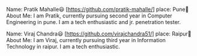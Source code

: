 Name: Pratik Mahalle😃 [https://github.com/pratik-mahalle/]
place: Pune🚩
About Me: I am Pratik, currently pursuing second year in Computer Engineering in pune. I am a tech enthusiastic and jr. penetration tester.

Name: Viraj Chandra😃 [https://github.com/virajchandra51/]
place: Raipur🚩
About Me: I am Viraj, currently pursuing third year in Information Technology in raipur. I am a tech enthusiastic.
